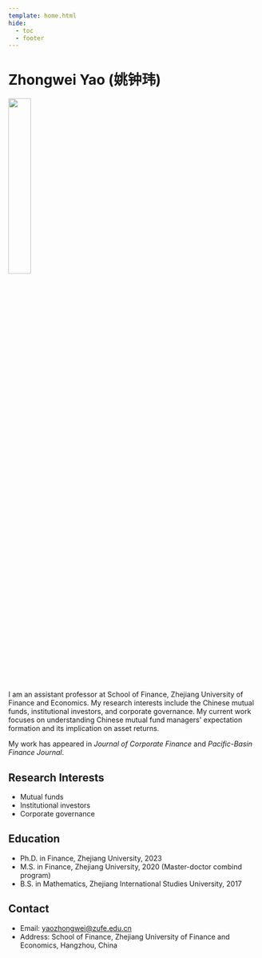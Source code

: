 ```yaml
---
template: home.html
hide:
  - toc
  - footer
---
```


# Zhongwei Yao (姚钟玮)

<img id="hide-on-large" src="/images/zhongweiyao.jpg" width="30%">

I am an assistant professor at School of Finance, Zhejiang University of Finance and Economics. My research interests include the Chinese mutual funds, institutional investors, and corporate governance. My current work focuses on understanding Chinese mutual fund managers' expectation formation and its implication on asset returns.

My work has appeared in _Journal of Corporate Finance_ and _Pacific-Basin Finance Journal_.

Research Interests
------

- Mutual funds
- Institutional investors
- Corporate governance

## Education

* Ph.D. in Finance, Zhejiang University, 2023 
* M.S. in Finance, Zhejiang University, 2020 (Master-doctor combind program)
* B.S. in Mathematics, Zhejiang International Studies University, 2017

## Contact

- Email: [yaozhongwei@zufe.edu.cn](mailto:yaozhongwei@zufe.edu.cn)
- Address: School of Finance, Zhejiang University of Finance and Economics, Hangzhou, China
